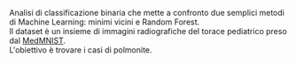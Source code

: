 Analisi di classificazione binaria che mette a confronto due semplici metodi di Machine Learning: minimi vicini e Random Forest.  
Il dataset è un insieme di immagini radiografiche del torace pediatrico preso dal [MedMNIST](https://medmnist.com/).  
L'obiettivo è trovare i casi di polmonite.
